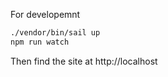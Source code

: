 For developemnt

```sh
./vendor/bin/sail up
npm run watch
```

Then find the site at http://localhost
